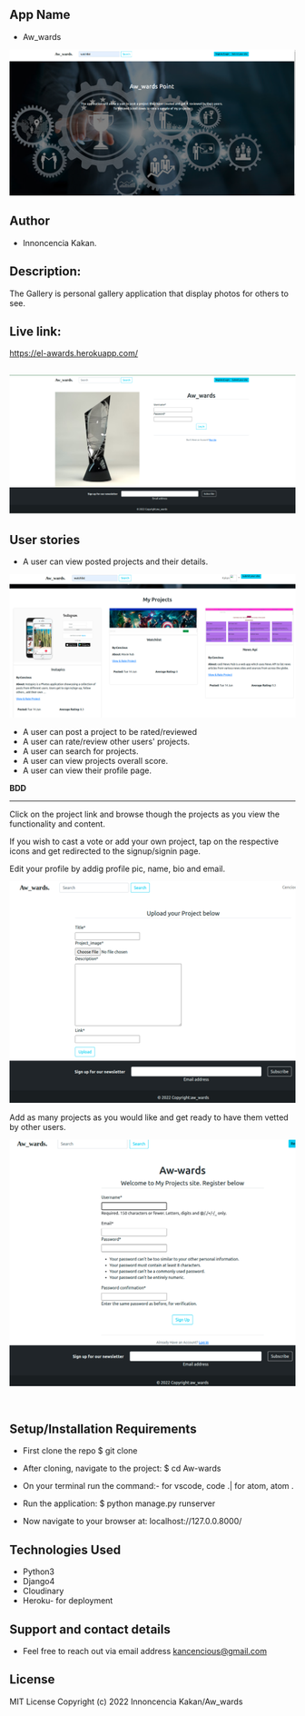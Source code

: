 ## App Name
* Aw_wards

![Alt text](./static/images/landing.png "Optional Title")

## Author
* Innoncencia Kakan.

## Description:
The Gallery is personal gallery application that display photos for others to see.

## Live link:
https://el-awards.herokuapp.com/

##
![Alt text](./static/images/login.png "Optional Title")



## User stories

* A user can view posted projects and their details.

![Alt text](./static/images/my%20projects.png "Optional Title")

* A user can post a project to be rated/reviewed
* A user can rate/review other users' projects.
* A user can search for projects.
* A user can view projects overall score.
* A user can view their profile page.

**BDD** <br/>
****
Click on the project link and browse though the projects as you view the functionality and content.

If you wish to cast a vote or add your own project, tap on the respective icons and get redirected to the signup/signin page.

Edit your profile by addig profile pic, name, bio and email.

![Alt text](./static/images/upload.png "Optional Title")



Add as many projects as you would like and get ready to have them vetted by other users.

![Alt text](./static/images/register.png "Optional Title")

<br/>

## Setup/Installation Requirements
* First clone the repo $ git clone

* After cloning, navigate to the project: $ cd Aw-wards

* On your terminal run the command:- for vscode, code .| for atom, atom .

* Run the application: $ python manage.py runserver

* Now navigate to your browser at: localhost://127.0.0.8000/

## Technologies Used
* Python3 <br>
* Django4 <br>
* Cloudinary <br>
* Heroku- for deployment

## Support and contact details
* Feel free to reach out via email address kancencious@gmail.com

## License
MIT License
Copyright (c) 2022 Innoncencia Kakan/Aw_wards










